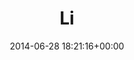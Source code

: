 ---
title:		"Li"
type:		"photos"
mediatype:		"upload"
location:		"Berlin, Germany"
date:		"2014-06-28 18:21:16+00:00"
album:		"people"
filename:		"li.md"
series:		"friends"
cl_public_id:		"people/li"
cl_version:		1497005501
format:		"tiff"
bytes:		5056044
width:		2560
height:		1440
colours:
- "#273C25"
- "#516C45"
- "#7D5748"
- "#E2D6CE"
- "#647A68"
- "#1B2D26"
- "#677A4A"
- "#815351"
- "#333F1E"
- "#647679"
- "#462D24"
- "#384640"
- "#B7C8BB"
- "#6D697C"
- "#C4C6B2"
- "#DBE3E5"
- "#C0947E"
- "#D1CDDD"
- "#8A7A77"
- "#754D68"
- "#7A6576"
- "#3B3640"
- "#8F9779"
- "#4F5475"
- "#302F43"
exposure_mode:		"Auto"
program:		"Aperture-priority AE"
aperture:		"1.4"
focal_length:		"50.0 mm"
iso:		"100"
shutter_speed:		"1/1000"
metering:		"Multi-segment"
flash:		"Off, Did not fire"
white_balance:		"Custom"
colour_temp:		"5200"
has_crop:		"false"
orientation:		"Horizontal (normal)"
camera_model:		"NIKON D800"
lens_info:		"0mm f/0"
artist:		"No artist info"
x_resolution:		"300"
y_resolution:		"300"
---